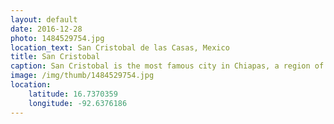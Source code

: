 ```yaml
---
layout: default
date: 2016-12-28
photo: 1484529754.jpg
location_text: San Cristobal de las Casas, Mexico
title: San Cristobal
caption: San Cristobal is the most famous city in Chiapas, a region of Mexico famous for its landscape, maya ruins and canyons. For some people it is the most 'mexican' town ever. I really enjoyed it but, god, it was so freezing over night!
image: /img/thumb/1484529754.jpg
location:
    latitude: 16.7370359
    longitude: -92.6376186
---
```

